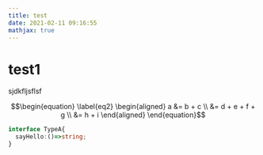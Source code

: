```yaml
---
title: test
date: 2021-02-11 09:16:55
mathjax: true
---
```


# test1

sjdkfljsflsf

$$\begin{equation} \label{eq2}
\begin{aligned}
a &= b + c \\
  &= d + e + f + g \\
  &= h + i
\end{aligned}
\end{equation}$$


```ts
interface TypeA{
  sayHello:()=>string;
}
```
